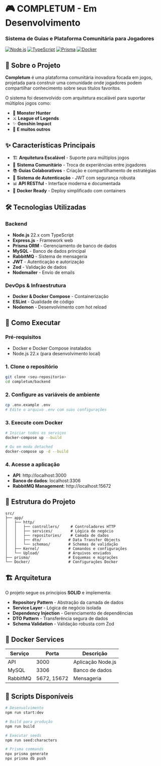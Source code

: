 # 🎮 COMPLETUM - Em Desenvolvimento
### Sistema de Guias e Plataforma Comunitária para Jogadores

[![Node.js](https://img.shields.io/badge/Node.js-22.x-green)](https://nodejs.org/)
[![TypeScript](https://img.shields.io/badge/TypeScript-5.7.x-blue)](https://www.typescriptlang.org/)
[![Prisma](https://img.shields.io/badge/Prisma-6.1.x-blueviolet)](https://www.prisma.io/)
[![Docker](https://img.shields.io/badge/Docker-Compose-blue)](https://www.docker.com/)

## 📖 Sobre o Projeto

**Completum** é uma plataforma comunitária inovadora focada em jogos, projetada para construir uma comunidade onde jogadores podem compartilhar conhecimento sobre seus títulos favoritos. 

O sistema foi desenvolvido com arquitetura escalável para suportar múltiplos jogos como:
- 🐲 **Monster Hunter** 
- ⚔️ **League of Legends**
- ✨ **Genshin Impact**
- 🎯 **E muitos outros**

## ✨ Características Principais

- 🏗️ **Arquitetura Escalável** - Suporte para múltiplos jogos
- 👥 **Sistema Comunitário** - Troca de experiências entre jogadores  
- 📚 **Guias Colaborativos** - Criação e compartilhamento de estratégias
- 🔐 **Sistema de Autenticação** - JWT com segurança robusta
- 📊 **API RESTful** - Interface moderna e documentada
- 🐳 **Docker Ready** - Deploy simplificado com containers

## 🛠️ Tecnologias Utilizadas

### Backend
- **Node.js** 22.x com TypeScript
- **Express.js** - Framework web
- **Prisma ORM** - Gerenciamento de banco de dados
- **MySQL** - Banco de dados principal
- **RabbitMQ** - Sistema de mensageria
- **JWT** - Autenticação e autorização
- **Zod** - Validação de dados
- **Nodemailer** - Envio de emails

### DevOps & Infraestrutura
- **Docker & Docker Compose** - Containerização
- **ESLint** - Qualidade de código
- **Nodemon** - Desenvolvimento com hot reload

## 🚀 Como Executar

### Pré-requisitos
- Docker e Docker Compose instalados
- Node.js 22.x (para desenvolvimento local)

### 1. Clone o repositório
```bash
git clone <seu-repositorio>
cd completum/backend
```

### 2. Configure as variáveis de ambiente
```bash
cp .env.example .env
# Edite o arquivo .env com suas configurações
```

### 3. Execute com Docker
```bash
# Iniciar todos os serviços
docker-compose up --build

# Ou em modo detached
docker-compose up -d --build
```

### 4. Acesse a aplicação
- **API**: http://localhost:3000
- **Banco de dados**: localhost:3306
- **RabbitMQ Management**: http://localhost:15672

## 📁 Estrutura do Projeto

```
src/
├── app/
│   ├── http/
│   │   ├── controllers/     # Controladores HTTP
│   │   ├── services/        # Lógica de negócio
│   │   ├── repositories/    # Camada de dados
│   │   ├── dto/            # Data Transfer Objects
│   │   └── schemas/        # Schemas de validação
│   ├── Kernel/             # Comandos e configurações
│   └── Upload/             # Arquivos enviados
├── prisma/                 # Esquemas e migrações
└── Docker/                 # Configurações Docker
```

## 🏗️ Arquitetura

O projeto segue os princípios **SOLID** e implementa:

- **Repository Pattern** - Abstração da camada de dados
- **Service Layer** - Lógica de negócio isolada
- **Dependency Injection** - Gerenciamento de dependências
- **DTO Pattern** - Transferência segura de dados
- **Schema Validation** - Validação robusta com Zod

## 🐳 Docker Services

| Serviço | Porta | Descrição |
|---------|-------|-----------|
| API | 3000 | Aplicação Node.js |
| MySQL | 3306 | Banco de dados |
| RabbitMQ | 5672, 15672 | Mensageria |

## 📝 Scripts Disponíveis

```bash
# Desenvolvimento
npm run start:dev

# Build para produção
npm run build

# Executar seeds
npm run seed:characters

# Prisma commands
npx prisma generate
npx prisma db push
```
